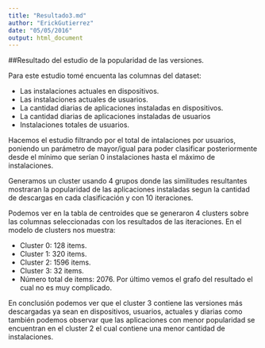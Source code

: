 ```yaml
---
title: "Resultado3.md"
author: "ErickGutierrez"
date: "05/05/2016"
output: html_document
---
```


##Resultado del estudio de la popularidad de las versiones.

Para este estudio tomé encuenta las columnas del dataset: 

* Las instalaciones actuales en dispositivos.
* Las instalaciones actuales de usuarios.
* La cantidad diarias de aplicaciones instaladas en dispositivos.
* La cantidad diarias de aplicaciones instaladas de usuarios
* Instalaciones totales de usuarios.

Hacemos el estudio filtrando por el total de intalaciones por usuarios, poniendo un parámetro de mayor/igual para poder clasificar posteriormente desde el mínimo que serían 0 instalaciones hasta el máximo de instalaciones.

Generamos un cluster usando 4 grupos donde las similitudes resultantes mostraran la popularidad de las aplicaciones instaladas segun la cantidad de descargas en cada clasificación y con 10 iteraciones.

Podemos ver en la tabla de centroides que se generaron 4 clusters sobre las columnas seleccionadas con los resultados de las iteraciones.
En el modelo de clusters nos muestra:
* Cluster 0: 128 items.
* Cluster 1: 320 items.
* Cluster 2: 1596 items.
* Cluster 3: 32 items.
* Número total de items: 2076.
Por último vemos el grafo del resultado el cual no es muy complicado.

En conclusión podemos ver que el cluster 3 contiene las versiones más descargadas ya sean en dispositivos, usuarios, actuales y diarias como también podemos observar que las aplicaciones con menor popularidad se encuentran en el cluster 2 el cual contiene una menor cantidad de instalaciones.
